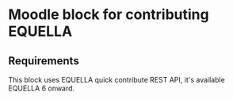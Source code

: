 Moodle block for contributing EQUELLA
=============

Requirements
------------
This block uses EQUELLA quick contribute REST API, it's available EQUELLA 6 onward.
